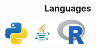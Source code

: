 <h1 align="center">Languages</h1>


<p>
<img src="icons/python.png" alt="Python" style="width:70px;height:70px;margin-left: 50px; margin-right:50"/>
<img src="icons/java.png" alt="Python" style="width:90px;height:80px;"/>
<img src="icons/r.png" alt="Python" style="width:90px;height:80px;"/>
</p>
